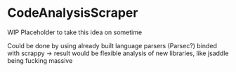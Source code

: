 # CodeAnalysisScraper
WIP Placeholder to take this idea on sometime

Could be done by using already built language parsers (Parsec?) binded with scrappy
  -> result would be flexible analysis of new libraries, like jsaddle being fucking massive
